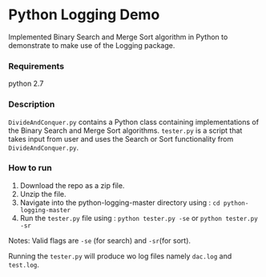 # Python Logging Demo

Implemented Binary Search and Merge Sort algorithm in Python to demonstrate to make use of the Logging package.

### Requirements
python 2.7

### Description

`DivideAndConquer.py` contains a Python class containing implementations of the Binary Search and Merge Sort algorithms.
`tester.py` is a script that takes input from user and uses the Search or Sort functionality from `DivideAndConquer.py`.

### How to run
1. Download the repo as a zip file.
2. Unzip the file.
3. Navigate into the python-logging-master directory using : `cd python-logging-master`
4. Run the `tester.py` file using : `python tester.py -se` or `python tester.py -sr`

Notes: 
Valid flags are `-se` (for search) and `-sr`(for sort).

Running the `tester.py` will produce wo log files namely `dac.log` and `test.log`.



